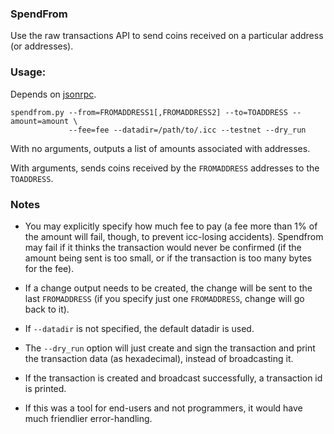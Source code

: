 ### SpendFrom

Use the raw transactions API to send coins received on a particular
address (or addresses).

### Usage:

Depends on [jsonrpc](http://json-rpc.org/).

    spendfrom.py --from=FROMADDRESS1[,FROMADDRESS2] --to=TOADDRESS --amount=amount \
                 --fee=fee --datadir=/path/to/.icc --testnet --dry_run

With no arguments, outputs a list of amounts associated with addresses.

With arguments, sends coins received by the `FROMADDRESS` addresses to the `TOADDRESS`.

### Notes

- You may explicitly specify how much fee to pay (a fee more than 1% of the amount
  will fail, though, to prevent icc-losing accidents). Spendfrom may fail if
  it thinks the transaction would never be confirmed (if the amount being sent is
  too small, or if the transaction is too many bytes for the fee).

- If a change output needs to be created, the change will be sent to the last
  `FROMADDRESS` (if you specify just one `FROMADDRESS`, change will go back to it).

- If `--datadir` is not specified, the default datadir is used.

- The `--dry_run` option will just create and sign the transaction and print
  the transaction data (as hexadecimal), instead of broadcasting it.

- If the transaction is created and broadcast successfully, a transaction id
  is printed.

- If this was a tool for end-users and not programmers, it would have much friendlier
  error-handling.
